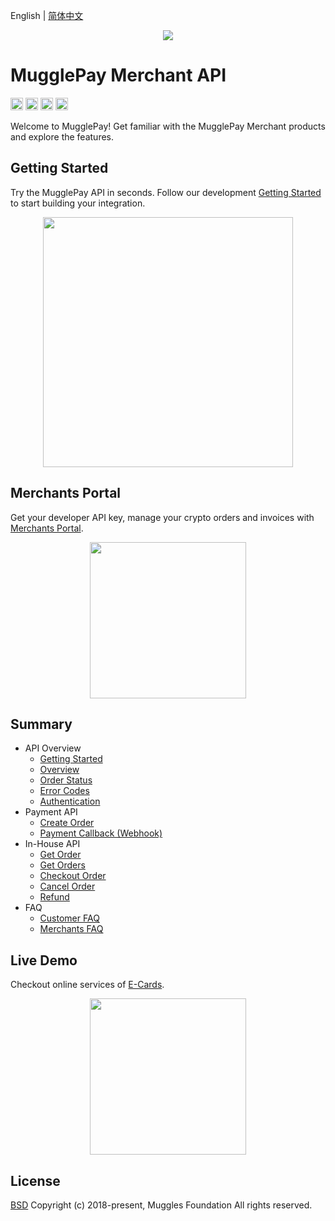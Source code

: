 English | [简体中文](/API/Readme-CN.md)

<p align="center">
  <a href=" https://www.mugglepay.com">
    <img src="https://dcdn.mugglepay.com/dt/pay/logo/mplogo1.png" />
  </a>
</p>

# MugglePay Merchant API

<img src="http://dcdn.mugglepay.com/pay/media/git/git-license.png" height="20px" /></a>
<img src="http://dcdn.mugglepay.com/pay/media/git/git-build.png" height="20px" /></a>
<img src="http://dcdn.mugglepay.com/pay/media/git/git-codecov.png" height="20px" /></a>
<img src="http://dcdn.mugglepay.com/pay/media/git/git-build.png" height="20px" /></a>

Welcome to MugglePay! Get familiar with the MugglePay Merchant products and explore the features.


## Getting Started

Try the MugglePay API in seconds. Follow our development [Getting Started](/API/Readme.md) to start building your integration.

<p align="center">
<img src="https://dcdn.mugglepay.com/dt/pay/docs/mp-create.png" width="400px"/>
</p>

## Merchants Portal

Get your developer API key, manage your crypto orders and invoices with [Merchants Portal](https://merchants.mugglepay.com/). 

<p align="center">
<img src="https://dcdn.mugglepay.com/dt/pay/docs/mp-login.png" width="250px"/>
</p>

## Summary
  - API Overview
    - [Getting Started](/API/faq/GetStarted.md)
    - [Overview](/API/faq/Overview.md)
    - [Order Status](/API/basic/OrderStatus.md)
    - [Error Codes](/API/basic/ErrorCodes.md)
    - [Authentication](/API/basic/Authentication.md)
  - Payment API
    - [Create Order](/API/order/CreateOrder.md)
    - [Payment Callback (Webhook)](/API/order/PaymentCallback.md)
  - In-House API
    - [Get Order](/API/order/GetOrder.md)
    - [Get Orders](/API/order/GetOrders.md)
    - [Checkout Order](/API/order/CheckoutOrder.md)
    - [Cancel Order](/API/order/CancelOrder.md)
    - [Refund](/API/order/Refund.md)
  - FAQ
    - [Customer FAQ](/API/faq/CustomerFAQ.md)
    - [Merchants FAQ](/API/faq/MerchantFAQ.md)

## Live Demo

Checkout online services of [E-Cards](http://ecards.mugglepay.com).

<p align="center">
<img src="https://dcdn.mugglepay.com/dt/pay/docs/mp-payment.png" width="250px"/>
</p>

## License
[BSD](https://www.wikiwand.com/en/BSD_licenses)
Copyright (c) 2018-present, Muggles Foundation All rights reserved.
